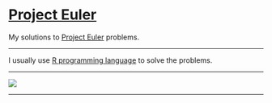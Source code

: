 # [Project Euler](https://projecteuler.net/)

My solutions to [Project Euler](https://projecteuler.net/) problems.

----

I usually use [R programming language](https://www.r-project.org/) to solve the problems.

----

![](https://projecteuler.net/profile/lubomir.stepanek.png)

----

